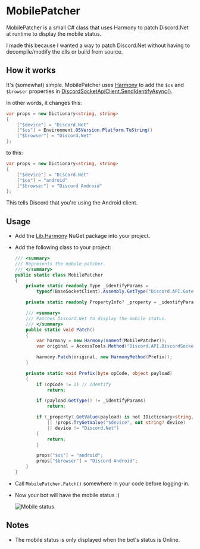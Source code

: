 # MobilePatcher

MobilePatcher is a small C# class that uses Harmony to patch Discord.Net at runtime to display the mobile status.

I made this because I wanted a way to patch Discord.Net without having to decompile/modify the dlls or build from source.

## How it works

It's (somewhat) simple. MobilePatcher uses [Harmony](https://github.com/pardeike/Harmony) to add the `$os` and `$browser` properties in [DiscordSocketApiClient.SendIdentifyAsync()](https://github.com/discord-net/Discord.Net/blob/275b833205e29244106640af61e9df26d7973d39/src/Discord.Net.WebSocket/DiscordSocketApiClient.cs#L270).

In other words, it changes this:

```c#
var props = new Dictionary<string, string>
{
    ["$device"] = "Discord.Net"
    ["$os"] = Environment.OSVersion.Platform.ToString()
    ["$browser"] = "Discord.Net"
};
```

to this:

```c#
var props = new Dictionary<string, string>
{
    ["$device"] = "Discord.Net"
    ["$os"] = "android"
    ["$browser"] = "Discord Android"
};
```

This tells Discord that you're using the Android client.

## Usage

- Add the [Lib.Harmony](https://www.nuget.org/packages/Lib.Harmony) NuGet package into your project.

- Add the following class to your project:
  ```c#
  /// <summary>
  /// Represents the mobile patcher.
  /// </summary>
  public static class MobilePatcher
  {
      private static readonly Type _identifyParams =
          typeof(BaseSocketClient).Assembly.GetType("Discord.API.Gateway.IdentifyParams", true)!;
  
      private static readonly PropertyInfo? _property = _identifyParams.GetProperty("Properties");
  
      /// <summary>
      /// Patches Discord.Net to display the mobile status.
      /// </summary>
      public static void Patch()
      {
          var harmony = new Harmony(nameof(MobilePatcher));
          var original = AccessTools.Method("Discord.API.DiscordSocketApiClient:SendGatewayAsync");
  
          harmony.Patch(original, new HarmonyMethod(Prefix));
      }
  
      private static void Prefix(byte opCode, object payload)
      {
          if (opCode != 2) // Identify
              return;
  
          if (payload.GetType() != _identifyParams)
              return;
  
          if (_property?.GetValue(payload) is not IDictionary<string, string> props
              || !props.TryGetValue("$device", out string? device)
              || device != "Discord.Net")
          {
              return;
          }
  
          props["$os"] = "android";
          props["$browser"] = "Discord Android";
      }
  }
  ```

- Call `MobilePatcher.Patch()` somewhere in your code before logging-in.

- Now your bot will have the mobile status :)

  ![Mobile status](https://cdn.discordapp.com/attachments/838832564583661638/874020734035427358/unknown.png)

## Notes


- The mobile status is only displayed when the bot's status is Online.
